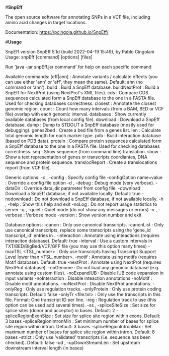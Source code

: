 
#**SnpEff** 

The open source software for annotating SNPs in a VCF file, including amino acid changes in target locations.

Documentation: https://pcingola.github.io/SnpEff/

#**Usage**

SnpEff version SnpEff 5.1d (build 2022-04-19 15:49), by Pablo Cingolani
Usage: snpEff [command] [options] [files]

Run 'java -jar snpEff.jar command' for help on each specific command

Available commands:
        [eff|ann]                    : Annotate variants / calculate effects (you can use either 'ann' or 'eff', they mean the same). Default: ann (no command or 'ann').
        build                        : Build a SnpEff database.
        buildNextProt                : Build a SnpEff for NextProt (using NextProt's XML files).
        cds                          : Compare CDS sequences calculated form a SnpEff database to the one in a FASTA file. Used for checking databases correctness.
        closest                      : Annotate the closest genomic region.
        count                        : Count how many intervals (from a BAM, BED or VCF file) overlap with each genomic interval.
        databases                    : Show currently available databases (from local config file).
        download                     : Download a SnpEff database.
        dump                         : Dump to STDOUT a SnpEff database (mostly used for debugging).
        genes2bed                    : Create a bed file from a genes list.
        len                          : Calculate total genomic length for each marker type.
        pdb                          : Build interaction database (based on PDB data).
        protein                      : Compare protein sequences calculated form a SnpEff database to the one in a FASTA file. Used for checking databases correctness.
        seq                          : Show sequence (from command line) translation.
        show                         : Show a text representation of genes or transcripts coordiantes, DNA sequence and protein sequence.
        translocReport               : Create a translocations report (from VCF file).

Generic options:
        -c , -config                 : Specify config file
        -configOption name=value     : Override a config file option
        -d , -debug                  : Debug mode (very verbose).
        -dataDir <path>              : Override data_dir parameter from config file.
        -download                    : Download a SnpEff database, if not available locally. Default: true
        -nodownload                  : Do not download a SnpEff database, if not available locally.
        -h , -help                   : Show this help and exit
        -noLog                       : Do not report usage statistics to server
        -q , -quiet                  : Quiet mode (do not show any messages or errors)
        -v , -verbose                : Verbose mode
        -version                     : Show version number and exit

Database options:
        -canon                       : Only use canonical transcripts.
        -canonList <file>            : Only use canonical transcripts, replace some transcripts using the 'gene_id      transcript_id' entries in <file>.
        -interaction                 : Annotate using inteactions (requires interaciton database). Default: true
        -interval <file>             : Use a custom intervals in TXT/BED/BigBed/VCF/GFF file (you may use this option many times)
        -maxTSL <TSL_number>         : Only use transcripts having Transcript Support Level lower than <TSL_number>.
        -motif                       : Annotate using motifs (requires Motif database). Default: true
        -nextProt                    : Annotate using NextProt (requires NextProt database).
        -noGenome                    : Do not load any genomic database (e.g. annotate using custom files).
        -noExpandIUB                 : Disable IUB code expansion in input variants
        -noInteraction               : Disable inteaction annotations
        -noMotif                     : Disable motif annotations.
        -noNextProt                  : Disable NextProt annotations.
        -onlyReg                     : Only use regulation tracks.
        -onlyProtein                 : Only use protein coding transcripts. Default: false
        -onlyTr <file.txt>           : Only use the transcripts in this file. Format: One transcript ID per line.
        -reg <name>                  : Regulation track to use (this option can be used add several times).
        -ss , -spliceSiteSize <int>  : Set size for splice sites (donor and acceptor) in bases. Default: 2
        -spliceRegionExonSize <int>  : Set size for splice site region within exons. Default: 3 bases
        -spliceRegionIntronMin <int> : Set minimum number of bases for splice site region within intron. Default: 3 bases
        -spliceRegionIntronMax <int> : Set maximum number of bases for splice site region within intron. Default: 8 bases
        -strict                      : Only use 'validated' transcripts (i.e. sequence has been checked). Default: false
        -ud , -upDownStreamLen <int> : Set upstream downstream interval length (in bases)
